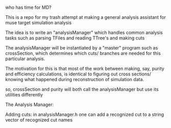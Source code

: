 who has time for MD?

This is a repo for my trash attempt at making a general analysis 
assistant for muse target simulation analysis

The idea is to write an "analysisManager" which handles common analysis
tasks such as parsing TFiles and reading TTree's and making cuts

The analysisManager will be instantiated by a "master" program such as 
crossSection, which determines which cuts/ branches are needed for this 
particular analysis.

The motivation for this is that most of the work between making, say, 
purity and efficiency calculations, is identical to figuring out cross
sections/ knowing what happened during reconstruction of simulation data.

so, crossSection and purity will both call the analysisManager but use 
its utilities differently


The Analysis Manager:

Adding cuts: in analysisManager.h one can add a recognized cut to a 
string vector of recognized cut names    


